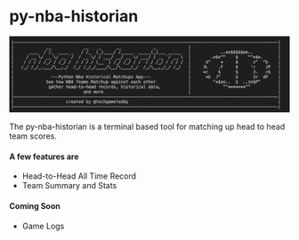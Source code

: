 # py-nba-historian
![image](assets/header.png)

The py-nba-historian is a terminal based tool for 
matching up head to head team scores. 

#### A few features are 
- Head-to-Head All Time Record 
- Team Summary and Stats 

#### Coming Soon
- Game Logs 

